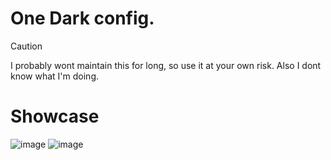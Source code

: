 # One Dark config.

> [!CAUTION]
> I probably wont maintain this for long, so use it at your own risk.
> Also I dont know what I'm doing.
# Showcase
![image](https://github.com/user-attachments/assets/2f585db6-626b-42ea-9395-6247377c6e04)
![image](https://github.com/user-attachments/assets/786612c3-bffe-45d3-ad77-f09bd881afe0)
